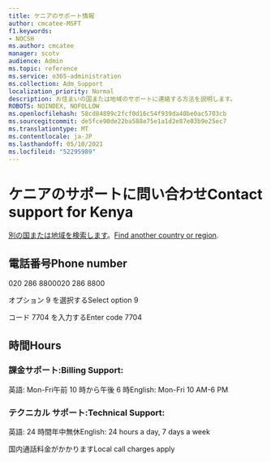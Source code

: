 ```yaml
---
title: ケニアのサポート情報
author: cmcatee-MSFT
f1.keywords:
- NOCSH
ms.author: cmcatee
manager: scotv
audience: Admin
ms.topic: reference
ms.service: o365-administration
ms.collection: Adm_Support
localization_priority: Normal
description: お住まいの国または地域のサポートに連絡する方法を説明します。
ROBOTS: NOINDEX, NOFOLLOW
ms.openlocfilehash: 58cd84899c2fcf0d16c54f939da40be0ac5703cb
ms.sourcegitcommit: de5fce90de22ba588e75e1a1d2e87e03b9e25ec7
ms.translationtype: MT
ms.contentlocale: ja-JP
ms.lasthandoff: 05/10/2021
ms.locfileid: "52295989"
---
```

# <a name="contact-support-for-kenya"></a><span data-ttu-id="247a0-103">ケニアのサポートに問い合わせ</span><span class="sxs-lookup"><span data-stu-id="247a0-103">Contact support for Kenya</span></span>

<span data-ttu-id="247a0-104">[別の国または地域を検索します](../../business-video/get-help-support.md)。</span><span class="sxs-lookup"><span data-stu-id="247a0-104">[Find another country or region](../../business-video/get-help-support.md).</span></span>

## <a name="phone-number"></a><span data-ttu-id="247a0-105">電話番号</span><span class="sxs-lookup"><span data-stu-id="247a0-105">Phone number</span></span>
<span data-ttu-id="247a0-106">020 286 8800</span><span class="sxs-lookup"><span data-stu-id="247a0-106">020 286 8800</span></span>

<span data-ttu-id="247a0-107">オプション 9 を選択する</span><span class="sxs-lookup"><span data-stu-id="247a0-107">Select option 9</span></span>

<span data-ttu-id="247a0-108">コード 7704 を入力する</span><span class="sxs-lookup"><span data-stu-id="247a0-108">Enter code 7704</span></span>

## <a name="hours"></a><span data-ttu-id="247a0-109">時間</span><span class="sxs-lookup"><span data-stu-id="247a0-109">Hours</span></span>
### <a name="billing-support"></a><span data-ttu-id="247a0-110">課金サポート:</span><span class="sxs-lookup"><span data-stu-id="247a0-110">Billing Support:</span></span>

<span data-ttu-id="247a0-111">英語: Mon-Fri午前 10 時から午後 6 時</span><span class="sxs-lookup"><span data-stu-id="247a0-111">English: Mon-Fri 10 AM-6 PM</span></span>

### <a name="technical-support"></a><span data-ttu-id="247a0-112">テクニカル サポート:</span><span class="sxs-lookup"><span data-stu-id="247a0-112">Technical Support:</span></span>

<span data-ttu-id="247a0-113">英語: 24 時間年中無休</span><span class="sxs-lookup"><span data-stu-id="247a0-113">English: 24 hours a day, 7 days a week</span></span>

<span data-ttu-id="247a0-114">国内通話料金がかかります</span><span class="sxs-lookup"><span data-stu-id="247a0-114">Local call charges apply</span></span>
